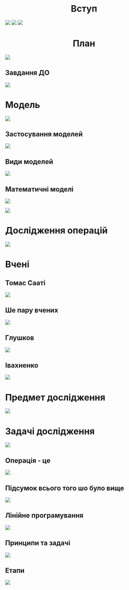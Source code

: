# <center>Вступ</center>


![](img/1slide.png)
![](img/2.png)
![](img/3.png)
# <center>План</center>
![](img/plane.png)

## Завдання ДО
![](img/DO_tasks.png)

# Модель
![](img/Model.png)
## Застосування моделей
![](img/Model_using.png)

## Види моделей
![](img/Modeling_type.png)

## Математичні моделі
![](img/Math_model.png)

![](img/Math_model2.png)

# Дослідження операцій
![](img/Operations.png)

# Вчені

## Томас Сааті
![](img/Tomas.png)

## Ше пару вчених
![](img/Kantorovich.png)

## Глушков
![](img/Gnushkov.png)

## Івахненко
![](img/Ivahnenko.png)

# Предмет дослідження
![](img/Предмет_дослыдження.png)

# Задачі дослідження
![](img/Задачы.png)

## Операція - це
![](img/Операція.png)

## Підсумок всього того шо було вище
![](img/Підсумок.png)

## Лінійне програмування
![](img/Лінійне.png)

## Принципи та задачі
![](img/Принципи.png)

## Етапи
![](img/Етапи.png)
